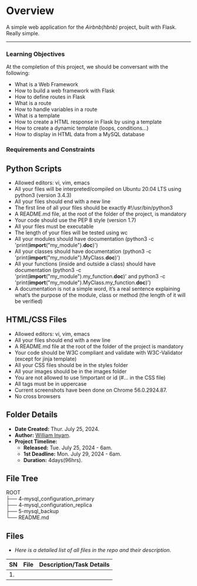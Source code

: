 # Overview #
A simple web application for the *Airbnb(hbnb)* project, built with Flask.
Really simple.


<hr/>

### Learning Objectives ###
At the completion of this project, we should be conversant with the following:
- What is a Web Framework
- How to build a web framework with Flask
- How to define routes in Flask
- What is a route
- How to handle variables in a route
- What is a template
- How to create a HTML response in Flask by using a template
- How to create a dynamic template (loops, conditions…)
- How to display in HTML data from a MySQL database



### Requirements and Constraints ###
## Python Scripts ##
- Allowed editors: vi, vim, emacs
- All your files will be interpreted/compiled on Ubuntu 20.04 LTS using python3 (version 3.4.3)
- All your files should end with a new line
- The first line of all your files should be exactly #!/usr/bin/python3
- A README.md file, at the root of the folder of the project, is mandatory
- Your code should use the PEP 8 style (version 1.7)
- All your files must be executable
- The length of your files will be tested using wc
- All your modules should have documentation (python3 -c 'print(__import__("my_module").__doc__)')
- All your classes should have documentation (python3 -c 'print(__import__("my_module").MyClass.__doc__)')
- All your functions (inside and outside a class) should have documentation (python3 -c 'print(__import__("my_module").my_function.__doc__)' and python3 -c 'print(__import__("my_module").MyClass.my_function.__doc__)')
- A documentation is not a simple word, it’s a real sentence explaining what’s the purpose of the module, class or method (the length of it will be verified)

## HTML/CSS Files ##
- Allowed editors: vi, vim, emacs
- All your files should end with a new line
- A README.md file at the root of the folder of the project is mandatory
- Your code should be W3C compliant and validate with W3C-Validator (except for jinja template)
- All your CSS files should be in the styles folder
- All your images should be in the images folder
- You are not allowed to use !important or id (#... in the CSS file)
- All tags must be in uppercase
- Current screenshots have been done on Chrome 56.0.2924.87.
- No cross browsers


## Folder Details ###
- **Date Created:** Thur. July 25, 2024.
- **Author:** [William Inyam](https.//github.com/thecypherzen).
- **Project Timeline:**
  - **Released:** Tue. July 25, 2024 - 6am.
  - **1st Deadline:** Mon. July 29, 2024 - 6am.
  - **Duration:**  4days(96hrs).


## File Tree ##
ROOT<br/>
├── 4-mysql_configuration_primary<br />
├── 4-mysql_configuration_replica<br />
├── 5-mysql_backup<br />
└── README.md<br />


## Files ###
- *Here is a detailed list of all files in the repo and their description*.

| SN | File | Description/Task Details                                   |
|----|------|-----------------------------------------------|
| 1. | []() |  |